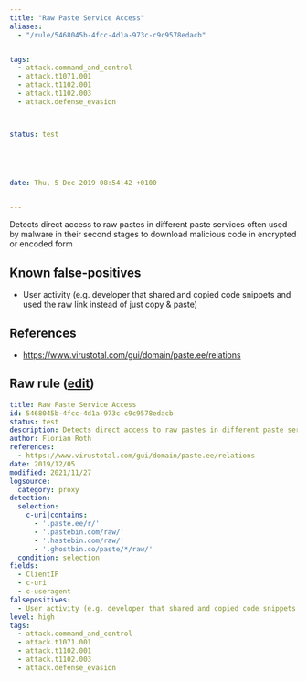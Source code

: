 ```yaml
---
title: "Raw Paste Service Access"
aliases:
  - "/rule/5468045b-4fcc-4d1a-973c-c9c9578edacb"


tags:
  - attack.command_and_control
  - attack.t1071.001
  - attack.t1102.001
  - attack.t1102.003
  - attack.defense_evasion



status: test





date: Thu, 5 Dec 2019 08:54:42 +0100


---
```


Detects direct access to raw pastes in different paste services often used by malware in their second stages to download malicious code in encrypted or encoded form

<!--more-->


## Known false-positives

* User activity (e.g. developer that shared and copied code snippets and used the raw link instead of just copy & paste)



## References

* https://www.virustotal.com/gui/domain/paste.ee/relations


## Raw rule ([edit](https://github.com/SigmaHQ/sigma/edit/master/rules/proxy/proxy_raw_paste_service_access.yml))
```yaml
title: Raw Paste Service Access
id: 5468045b-4fcc-4d1a-973c-c9c9578edacb
status: test
description: Detects direct access to raw pastes in different paste services often used by malware in their second stages to download malicious code in encrypted or encoded form
author: Florian Roth
references:
  - https://www.virustotal.com/gui/domain/paste.ee/relations
date: 2019/12/05
modified: 2021/11/27
logsource:
  category: proxy
detection:
  selection:
    c-uri|contains:
      - '.paste.ee/r/'
      - '.pastebin.com/raw/'
      - '.hastebin.com/raw/'
      - '.ghostbin.co/paste/*/raw/'
  condition: selection
fields:
  - ClientIP
  - c-uri
  - c-useragent
falsepositives:
  - User activity (e.g. developer that shared and copied code snippets and used the raw link instead of just copy & paste)
level: high
tags:
  - attack.command_and_control
  - attack.t1071.001
  - attack.t1102.001
  - attack.t1102.003
  - attack.defense_evasion

```
